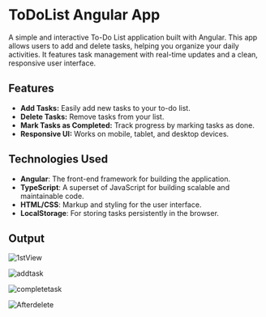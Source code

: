 # ToDoList Angular App

A simple and interactive To-Do List application built with Angular. This app allows users to add and delete tasks, helping you organize your daily activities. It features task management with real-time updates and a clean, responsive user interface.

## Features

- **Add Tasks:** Easily add new tasks to your to-do list.
- **Delete Tasks:** Remove tasks from your list.
- **Mark Tasks as Completed:** Track progress by marking tasks as done.
- **Responsive UI:** Works on mobile, tablet, and desktop devices.

## Technologies Used

- **Angular**: The front-end framework for building the application.
- **TypeScript**: A superset of JavaScript for building scalable and maintainable code.
- **HTML/CSS**: Markup and styling for the user interface.
- **LocalStorage**: For storing tasks persistently in the browser.

## Output
![1stView](https://github.com/user-attachments/assets/12b1d064-d5cd-4d02-ab29-f4558c71522f)

![addtask](https://github.com/user-attachments/assets/bf99bd44-0b80-413c-be69-982f59f449ad)

![completetask](https://github.com/user-attachments/assets/e1f7fec5-dc06-4fd9-9028-878433761c91)

![Afterdelete](https://github.com/user-attachments/assets/84dcdb56-2e75-4685-a2ac-5536815fce07)

